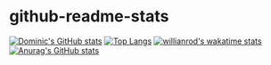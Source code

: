 # github-readme-stats
[![Dominic's GitHub stats](https://github-readme-stats.vercel.app/api?username=Domengo)](https://github.com/anuraghazra/github-readme-stats)
[![Top Langs](https://github-readme-stats.vercel.app/api/top-langs/?username=Domengo)](https://github.com/Domengo/github-readme-stats)
[![willianrod's wakatime stats](https://github-readme-stats.vercel.app/api/wakatime?username=Domengo)](https://github.com/Domengo/github-readme-stats)
[![Anurag's GitHub stats](https://github-readme-stats.vercel.app/api?username=domengo)](https://github.com/anuraghazra/github-readme-stats)
